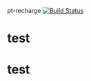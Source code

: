 pt-recharge [![Build Status](https://api.travis-ci.org?token=fTGqmxzb6q179JvLxFPM&branch=master)](https://magnum.travis-ci.org/)
# test
# test
